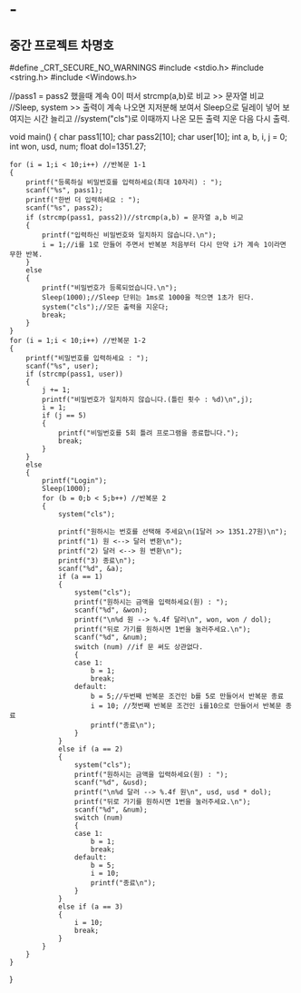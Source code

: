 # -
중간 프로젝트 차명호
-
#define _CRT_SECURE_NO_WARNINGS
#include <stdio.h>
#include <string.h>
#include <Windows.h>

//pass1 = pass2 했을때 계속 0이 떠서  strcmp(a,b)로 비교 >> 문자열 비교
//Sleep, system >> 출력이 계속 나오면 지저분해 보여서 Sleep으로 딜레이 넣어 보여지는 시간 늘리고
//system("cls")로 이때까지 나온 모든 출력 지운 다음 다시 출력.

void main()
{
    char pass1[10];
    char pass2[10];
    char user[10];
    int a, b, i, j = 0;
    int won, usd, num;
    float dol=1351.27;

    for (i = 1;i < 10;i++) //반복문 1-1
    {
        printf("등록하실 비밀번호를 입력하세요(최대 10자리) : ");
        scanf("%s", pass1);
        printf("한번 더 입력하세요 : ");
        scanf("%s", pass2);
        if (strcmp(pass1, pass2))//strcmp(a,b) = 문자열 a,b 비교
        {
            printf("입력하신 비밀번호와 일치하지 않습니다.\n");
            i = 1;//i를 1로 만들어 주면서 반복분 처음부터 다시 만약 i가 계속 1이라면 무한 반복.
        }
        else
        {
            printf("비밀번호가 등록되었습니다.\n");
            Sleep(1000);//Sleep 단위는 1ms로 1000을 적으면 1초가 된다.
            system("cls");//모든 출력을 지운다;
            break;
        }
    }
    for (i = 1;i < 10;i++) //반복문 1-2
    {
        printf("비밀번호를 입력하세요 : ");
        scanf("%s", user);
        if (strcmp(pass1, user))
        {
            j += 1;
            printf("비밀번호가 일치하지 않습니다.(틀린 횟수 : %d)\n",j);
            i = 1;
            if (j == 5)
            {
                printf("비밀번호를 5회 틀려 프로그램을 종료합니다.");
                break;
            }
        }
        else
        {
            printf("Login");
            Sleep(1000);
            for (b = 0;b < 5;b++) //반복문 2
            {
                system("cls");

                printf("원하시는 번호를 선택해 주세요\n(1달러 >> 1351.27원)\n");
                printf("1) 원 <--> 달러 변환\n");
                printf("2) 달러 <--> 원 변환\n");
                printf("3) 종료\n");
                scanf("%d", &a);
                if (a == 1)
                {
                    system("cls");
                    printf("원하시는 금액을 입력하세요(원) : ");
                    scanf("%d", &won);
                    printf("\n%d 원 --> %.4f 달러\n", won, won / dol);
                    printf("뒤로 가기를 원하시면 1번을 눌러주세요.\n");
                    scanf("%d", &num);
                    switch (num) //if 문 써도 상관없다.
                    {
                    case 1:
                        b = 1;
                        break;
                    default:
                        b = 5;//두번째 반복문 조건인 b를 5로 만들어서 반복문 종료
                        i = 10; //첫번째 반복문 조건인 i를10으로 만들어서 반복문 종료
                        printf("종료\n");
                    }
                }
                else if (a == 2)
                {
                    system("cls");
                    printf("원하시는 금액을 입력하세요(원) : ");
                    scanf("%d", &usd);
                    printf("\n%d 달러 --> %.4f 원\n", usd, usd * dol);
                    printf("뒤로 가기를 원하시면 1번을 눌러주세요.\n");
                    scanf("%d", &num);
                    switch (num)
                    {
                    case 1:
                        b = 1;
                        break;
                    default:
                        b = 5;
                        i = 10;
                        printf("종료\n");
                    }
                }
                else if (a == 3)
                {
                    i = 10;
                    break;
                }
            }
        }
    }
}
